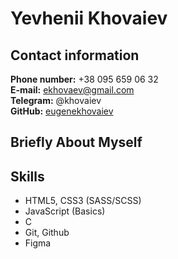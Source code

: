# Yevhenii Khovaiev

## Contact information
**Phone number:** +38 095 659 06 32  
**E-mail:** ekhovaev@gmail.com  
**Telegram:** @khovaiev  
**GitHub:** [eugenekhovaiev](https://github.com/eugenekhovaiev)

## Briefly About Myself
<!-- ! add later -->

## Skills
* HTML5, CSS3 (SASS/SCSS)
* JavaScript (Basics)
* C
* Git, Github
* Figma